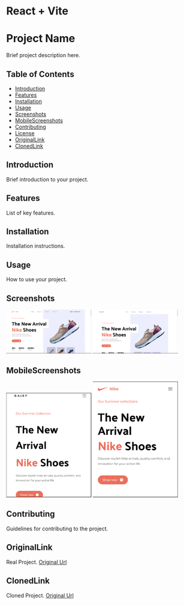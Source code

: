 # React + Vite

# Project Name

Brief project description here.

## Table of Contents

- [Introduction](#introduction)
- [Features](#features)
- [Installation](#installation)
- [Usage](#usage)
- [Screenshots](#screenshots)
- [MobileScreenshots](#mobilescreenshots)
- [Contributing](#contributing)
- [License](#license)
- [OriginalLink](#originallink)
- [ClonedLink](#clonedlink)

## Introduction

Brief introduction to your project.

## Features

List of key features.

## Installation

Installation instructions.

## Usage

How to use your project.

## Screenshots

<!-- Side-by-side images -->
<div>
    <img src="src/assets/images/1.png" alt="original image" width="45%"/>
    <img src="src/assets/images/2.png" alt="Clone" width="45%"/>
</div>

## MobileScreenshots

<!-- Side-by-side images -->
<div>
    <img src="src/assets/images/m1.png" alt="original image" width="45%"/>
    <img src="src/assets/images/m2.png" alt="Clone" width="45%"/>
</div>

## Contributing

Guidelines for contributing to the project.

## OriginalLink

Real Project.
 <a href="https://nike-rosy.vercel.app/">Original Url</a>

## ClonedLink

Cloned Project.
 <a href="http://localhost:5173">Original Url</a>
